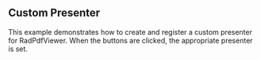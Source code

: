 ## Custom Presenter ##

This example demonstrates how to create and register a custom presenter for RadPdfViewer. When the buttons are clicked, the appropriate presenter is set.